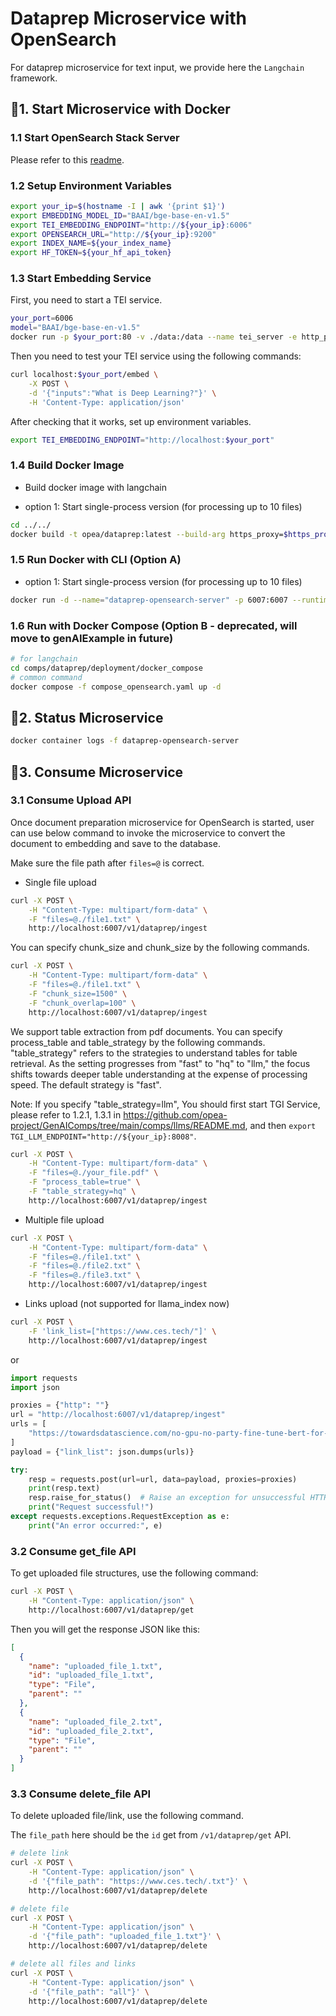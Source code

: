 # Dataprep Microservice with OpenSearch

For dataprep microservice for text input, we provide here the `Langchain` framework.

## 🚀1. Start Microservice with Docker

### 1.1 Start OpenSearch Stack Server

Please refer to this [readme](../../third_parties/opensearch/src/README.md).

### 1.2 Setup Environment Variables

```bash
export your_ip=$(hostname -I | awk '{print $1}')
export EMBEDDING_MODEL_ID="BAAI/bge-base-en-v1.5"
export TEI_EMBEDDING_ENDPOINT="http://${your_ip}:6006"
export OPENSEARCH_URL="http://${your_ip}:9200"
export INDEX_NAME=${your_index_name}
export HF_TOKEN=${your_hf_api_token}
```

### 1.3 Start Embedding Service

First, you need to start a TEI service.

```bash
your_port=6006
model="BAAI/bge-base-en-v1.5"
docker run -p $your_port:80 -v ./data:/data --name tei_server -e http_proxy=$http_proxy -e https_proxy=$https_proxy --pull always ghcr.io/huggingface/text-embeddings-inference:cpu-1.6 --model-id $model
```

Then you need to test your TEI service using the following commands:

```bash
curl localhost:$your_port/embed \
    -X POST \
    -d '{"inputs":"What is Deep Learning?"}' \
    -H 'Content-Type: application/json'
```

After checking that it works, set up environment variables.

```bash
export TEI_EMBEDDING_ENDPOINT="http://localhost:$your_port"
```

### 1.4 Build Docker Image

- Build docker image with langchain

- option 1: Start single-process version (for processing up to 10 files)

```bash
cd ../../
docker build -t opea/dataprep:latest --build-arg https_proxy=$https_proxy --build-arg http_proxy=$http_proxy -f comps/dataprep/src/Dockerfile .
```

### 1.5 Run Docker with CLI (Option A)

- option 1: Start single-process version (for processing up to 10 files)

```bash
docker run -d --name="dataprep-opensearch-server" -p 6007:6007 --runtime=runc --ipc=host -e http_proxy=$http_proxy -e https_proxy=$https_proxy -e OPENSEARCH_URL=$OPENSEARCH_URL -e INDEX_NAME=$INDEX_NAME -e EMBED_MODEL=${EMBED_MODEL} -e TEI_EMBEDDING_ENDPOINT=$TEI_EMBEDDING_ENDPOINT -e HF_TOKEN=$HF_TOKEN -e DATAPREP_COMPONENT_NAME="OPEA_DATAPREP_OPENSEARCH" opea/dataprep:latest
```

### 1.6 Run with Docker Compose (Option B - deprecated, will move to genAIExample in future)

```bash
# for langchain
cd comps/dataprep/deployment/docker_compose
# common command
docker compose -f compose_opensearch.yaml up -d
```

## 🚀2. Status Microservice

```bash
docker container logs -f dataprep-opensearch-server
```

## 🚀3. Consume Microservice

### 3.1 Consume Upload API

Once document preparation microservice for OpenSearch is started, user can use below command to invoke the microservice to convert the document to embedding and save to the database.

Make sure the file path after `files=@` is correct.

- Single file upload

```bash
curl -X POST \
    -H "Content-Type: multipart/form-data" \
    -F "files=@./file1.txt" \
    http://localhost:6007/v1/dataprep/ingest
```

You can specify chunk_size and chunk_size by the following commands.

```bash
curl -X POST \
    -H "Content-Type: multipart/form-data" \
    -F "files=@./file1.txt" \
    -F "chunk_size=1500" \
    -F "chunk_overlap=100" \
    http://localhost:6007/v1/dataprep/ingest
```

We support table extraction from pdf documents. You can specify process_table and table_strategy by the following commands. "table_strategy" refers to the strategies to understand tables for table retrieval. As the setting progresses from "fast" to "hq" to "llm," the focus shifts towards deeper table understanding at the expense of processing speed. The default strategy is "fast".

Note: If you specify "table_strategy=llm", You should first start TGI Service, please refer to 1.2.1, 1.3.1 in https://github.com/opea-project/GenAIComps/tree/main/comps/llms/README.md, and then `export TGI_LLM_ENDPOINT="http://${your_ip}:8008"`.

```bash
curl -X POST \
    -H "Content-Type: multipart/form-data" \
    -F "files=@./your_file.pdf" \
    -F "process_table=true" \
    -F "table_strategy=hq" \
    http://localhost:6007/v1/dataprep/ingest
```

- Multiple file upload

```bash
curl -X POST \
    -H "Content-Type: multipart/form-data" \
    -F "files=@./file1.txt" \
    -F "files=@./file2.txt" \
    -F "files=@./file3.txt" \
    http://localhost:6007/v1/dataprep/ingest
```

- Links upload (not supported for llama_index now)

```bash
curl -X POST \
    -F 'link_list=["https://www.ces.tech/"]' \
    http://localhost:6007/v1/dataprep/ingest
```

or

```python
import requests
import json

proxies = {"http": ""}
url = "http://localhost:6007/v1/dataprep/ingest"
urls = [
    "https://towardsdatascience.com/no-gpu-no-party-fine-tune-bert-for-sentiment-analysis-with-vertex-ai-custom-jobs-d8fc410e908b?source=rss----7f60cf5620c9---4"
]
payload = {"link_list": json.dumps(urls)}

try:
    resp = requests.post(url=url, data=payload, proxies=proxies)
    print(resp.text)
    resp.raise_for_status()  # Raise an exception for unsuccessful HTTP status codes
    print("Request successful!")
except requests.exceptions.RequestException as e:
    print("An error occurred:", e)
```

### 3.2 Consume get_file API

To get uploaded file structures, use the following command:

```bash
curl -X POST \
    -H "Content-Type: application/json" \
    http://localhost:6007/v1/dataprep/get
```

Then you will get the response JSON like this:

```json
[
  {
    "name": "uploaded_file_1.txt",
    "id": "uploaded_file_1.txt",
    "type": "File",
    "parent": ""
  },
  {
    "name": "uploaded_file_2.txt",
    "id": "uploaded_file_2.txt",
    "type": "File",
    "parent": ""
  }
]
```

### 3.3 Consume delete_file API

To delete uploaded file/link, use the following command.

The `file_path` here should be the `id` get from `/v1/dataprep/get` API.

```bash
# delete link
curl -X POST \
    -H "Content-Type: application/json" \
    -d '{"file_path": "https://www.ces.tech/.txt"}' \
    http://localhost:6007/v1/dataprep/delete

# delete file
curl -X POST \
    -H "Content-Type: application/json" \
    -d '{"file_path": "uploaded_file_1.txt"}' \
    http://localhost:6007/v1/dataprep/delete

# delete all files and links
curl -X POST \
    -H "Content-Type: application/json" \
    -d '{"file_path": "all"}' \
    http://localhost:6007/v1/dataprep/delete
```

